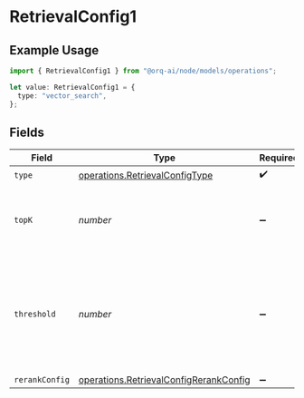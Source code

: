 # RetrievalConfig1

## Example Usage

```typescript
import { RetrievalConfig1 } from "@orq-ai/node/models/operations";

let value: RetrievalConfig1 = {
  type: "vector_search",
};
```

## Fields

| Field                                                                                               | Type                                                                                                | Required                                                                                            | Description                                                                                         |
| --------------------------------------------------------------------------------------------------- | --------------------------------------------------------------------------------------------------- | --------------------------------------------------------------------------------------------------- | --------------------------------------------------------------------------------------------------- |
| `type`                                                                                              | [operations.RetrievalConfigType](../../models/operations/retrievalconfigtype.md)                    | :heavy_check_mark:                                                                                  | N/A                                                                                                 |
| `topK`                                                                                              | *number*                                                                                            | :heavy_minus_sign:                                                                                  | Used to filter chunks that are most similar to the query                                            |
| `threshold`                                                                                         | *number*                                                                                            | :heavy_minus_sign:                                                                                  | Used to filter chunks that are most similar to the query. A value of `0` will be consider disabled. |
| `rerankConfig`                                                                                      | [operations.RetrievalConfigRerankConfig](../../models/operations/retrievalconfigrerankconfig.md)    | :heavy_minus_sign:                                                                                  | N/A                                                                                                 |
